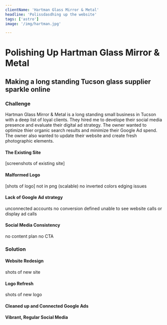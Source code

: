 ```yaml
---
clientName: 'Hartman Glass Mirror & Metal'
headline: 'Polissdasdhing up the website'
tags: ['astro']
image: '/img/hartman.jpg'

---
```


# Polishing Up Hartman Glass Mirror & Metal

## Making a long standing Tucson glass supplier sparkle online

### Challenge

Hartman Glass Mirror & Metal is a long standing small business in Tucson with a deep list of loyal clients. They hired me to develope their social media presence and evaluate their digital ad strategy. The owner wanted to optimize thier organic search results and minimize their Google Ad spend. The owner also wanted to update their website and create fresh photographic elements.

#### The Existing Site

[screenshots of existing site]

#### Malformed Logo

[shots of logo]
not in png (scalable)
no inverted colors
edging issues

#### Lack of Google Ad strategy

unconnected accounts
no conversion defined
unable to see website calls or display ad calls

#### Social Media Consistency

no content plan
no CTA

### Solution

#### Website Redesign

shots of new site

#### Logo Refresh

shots of new logo

#### Cleaned up and Connected Google Ads

#### Vibrant, Regular Social Media
